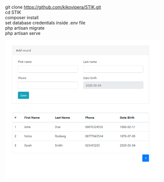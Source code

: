 git clone https://github.com/kikovipera/STIK.git \
cd STIK\
composer install\
set database credentials inside .env file\
php artisan migrate\
php artisan serve

![alt text](preview.png "Preview")
